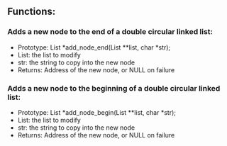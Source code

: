 ## Functions:
### Adds a new node to the end of a double circular linked list:
- Prototype: List *add_node_end(List **list, char *str);
- List: the list to modify
- str: the string to copy into the new node
- Returns: Address of the new node, or NULL on failure
### Adds a new node to the beginning of a double circular linked list:
- Prototype: List *add_node_begin(List **list, char *str);
- List: the list to modify
- str: the string to copy into the new node
- Returns: Address of the new node, or NULL on failure
